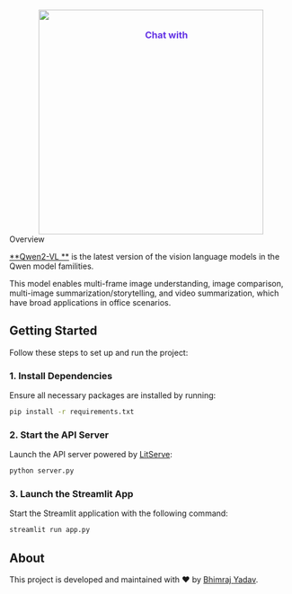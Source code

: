 <div align="center">
    <h3 style="margin-bottom:-55px;margin-left:55px;color:#6332e5">Chat with</h3>
    <img src="https://qianwen-res.oss-accelerate-overseas.aliyuncs.com/Qwen2-VL/qwen2VL_logo.png" width="400"/>
</div

## Overview
[**Qwen2-VL **](https://huggingface.co/Qwen/Qwen2-VL-7B-Instruct) is the latest version of the vision language models in the Qwen model familities.

This model enables multi-frame image understanding, image comparison, multi-image summarization/storytelling, and video summarization, which have broad applications in office scenarios.

## Getting Started

Follow these steps to set up and run the project:

### 1. Install Dependencies

Ensure all necessary packages are installed by running:

```bash
pip install -r requirements.txt
```

### 2. Start the API Server

Launch the API server powered by [LitServe](https://github.com/Lightning-AI/LitServe):

```bash
python server.py
```

### 3. Launch the Streamlit App

Start the Streamlit application with the following command:

```bash
streamlit run app.py
```

## About

This project is developed and maintained with ❤️ by [Bhimraj Yadav](https://github.com/bhimrazy).

